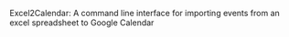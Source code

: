 Excel2Calendar: A command line interface for importing events from an excel spreadsheet to Google Calendar